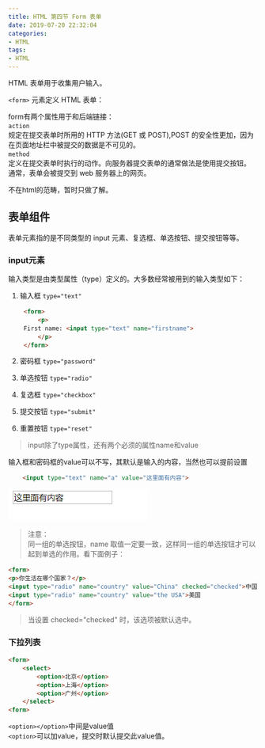 ```yaml
---
title: HTML 第四节 Form 表单
date: 2019-07-20 22:32:04
categories:
- HTML
tags: 
- HTML
---
```


HTML 表单用于收集用户输入。  

`<form>` 元素定义 HTML 表单：  

form有两个属性用于和后端链接：  
`action`  
规定在提交表单时所用的 HTTP 方法(GET 或 POST),POST 的安全性更加，因为在页面地址栏中被提交的数据是不可见的。   
`method`   
定义在提交表单时执行的动作。向服务器提交表单的通常做法是使用提交按钮。
通常，表单会被提交到 web 服务器上的网页。  

不在html的范畴，暂时只做了解。  

## 表单组件

表单元素指的是不同类型的 input 元素、复选框、单选按钮、提交按钮等等。

### input元素

输入类型是由类型属性（type）定义的。大多数经常被用到的输入类型如下：

1. 输入框 `type="text"`  
   
   ```html
    <form>
        <p>
    First name: <input type="text" name="firstname">
        </p>
    </form>
   ```

2. 密码框 `type="password"`
3. 单选按钮 `type="radio"`
4. 复选框 `type="checkbox"`
5. 提交按钮 `type="submit"`
6. 重置按钮 `type="reset"`

> input除了type属性，还有两个必须的属性name和value   
 
输入框和密码框的value可以不写，其默认是输入的内容，当然也可以提前设置

```html
    <input type="text" name="a" value="这里面有内容">
```

<img src="./HTML-4-表单/input-text.png" alt="alt" title="" />  

> 注意：  
同一组的单选按钮，name 取值一定要一致，这样同一组的单选按钮才可以起到单选的作用。看下面例子：

```html
<form>
<p>你生活在哪个国家？</p>
<input type="radio" name="country" value="China" checked="checked">中国<br />
<input type="radio" name="country" value="the USA">美国
</form>
```

> 当设置 checked="checked" 时，该选项被默认选中。

### 下拉列表

```html
<form>
    <select>
        <option>北京</option>
        <option>上海</option>
        <option>广州</option>
    </select>
<form>
```

`<option></option>`中间是value值  
`<option>`可以加value，提交时默认提交此value值。  